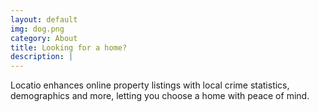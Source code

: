 ```yaml
---
layout: default
img: dog.png
category: About
title: Looking for a home?
description: |
---
```

  Locatio enhances online property listings with local crime statistics, demographics and more, letting you choose a home with peace of mind.
